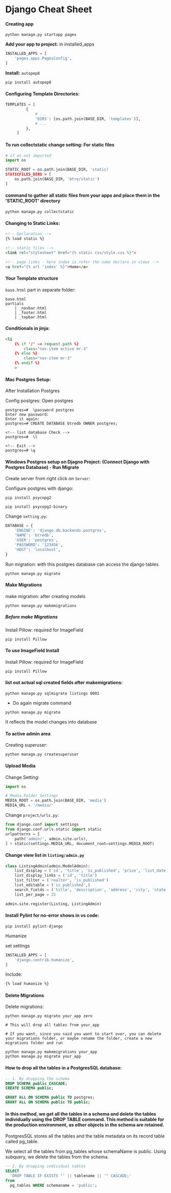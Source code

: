 # Django Cheat Sheet


#### Creating app

```shell
python manage.py startapp pages
```


**Add your app to project:** in installed_apps
```python
INSTALLED_APPS = [
    'pages.apps.PagesConfig',
]
```

**Install:** `autopep8`
```shell
pip install autopep8
```

#### Configuring Template Directories:
```python
TEMPLATES = [
         {
             # ...
             'DIRS': [os.path.join(BASE_DIR, 'templates')],
             # ...
         },
     ]
```


#### To run collectstatic change setting: For static files
```python
# if os not imported
import os

STATIC_ROOT = os.path.join(BASE_DIR, 'static)
STATICFILES_DIRS = [
    os.path.join(BASE_DIR, 'btre/static')
]
```

#### command to gather all static files from your apps and place them in the 'STATIC_ROOT' directory
```shell
python manage.py collectstatic
```

#### Changing to Static Links:
```html
<!-- Declaration -->
{% load static %}

<!-- static files -->
<link rel="stylesheet" href="{% static css/style.css %}">

<!-- page links - here index is refer the name declare in views -->
<a href="{% url 'index' %}">Home</a>
```

#### Your Template structure

`base.html` part in separate folder:
```tree
base.html
partials
    | _navbar.html
    | _footer.html
    | _topbar.html
```

#### Conditionals in jinja:

```html
<li
    {% if '/' == request.path %}
        class="nav-item active mr-3"
    {% else %}
        class="nav-item mr-3"
    {% endif %}
    >
```

#### Mac Postgres Setup:

After Installation Postgres

Config postgres: Open postgres
```postgres
postgres=#  \password postgres
Enter new password: 
Enter it again:
postgres=# CREATE DATABASE btredb OWNER postgres;

<!-- list database Check -->
postgres=#  \l

<!-- Exit -->
postgres=# \q
```

#### Windows Postgres setup on Djagno Project: (Connect Django with Postgres Database) - Run Migrate

Create server from right click on `Server`:


Configure postgres with django:
```shell
pip install psycopg2

pip install psycopg2-binary
```

Change `setting.py`: 
```py
DATABASE = {
    'ENGINE': 'django.db.backends.postgres',
    'NAME': 'btredb',
    'USER': 'postgres',
    'PASSWORD': '123456',
    'HOST': 'localhost',
}
```

Run migration:  with this postgres database can access the django tables
```shell
python manage.py migrate
```

#### Make Migrations

make migration: after creating models
```shell
python manage.py makemigrations
```

##### Before make Migrations

Install Pillow: required for ImageField
```shell
pip install Pillow
```

#### To use ImageField Install

Install Pillow: required for ImageField
```shell
pip install Pillow
```

#### list out actual sql created fields after makemigrations:
```shell
python manage.py sqlmigrate listings 0001
```

- Do again migrate command
```shell
python manage.py migrate
```
It reflects the model changes into database

#### To active admin area

Creating superuser:
```shell
python manage.py createsuperuser
```

#### Upload Media

Change Setting:
```python
import os

# Media Folder Settings
MEDIA_ROOT = os.path.join(BASE_DIR, 'media')
MEDIA_URL = '/media/'
```

Change `project/urls.py`:
```py
from django.conf import settings
from django.conf.urls.static import static
urlpatterns = [
    path('admin/', admin.site.urls),
] + static(settings.MEDIA_URL, document_root=settings.MEDIA_ROOT)
```

#### Change view list in `listing/admin.py`
```python
class ListingAdmin(admin.ModelAdmin):
    list_display = ('id', 'title', 'is_published', 'price', 'list_date', 'realtor')
    list_display_links = ('id', 'title')
    list_filter = ('realtor', 'is_published')
    list_editable = ('is_published',)
    search_fields = ('title', 'description', 'address', 'city', 'state', 'zipcode', 'price')
    list_per_page = 25

admin.site.register(Listing, ListingAdmin)
```

#### Install Pylint for no-error shows in vs code:
```shell
pip install pylint-django
```

Humanize

set settings
```python
INSTALLED_APPS = [
    'django.contrib.humanize',
]
```

Include:
```html
{% load humanize %}
```

#### Delete Migrations

Delete migrations:
```shell
python manage.py migrate your_app zero

# This will drop all tables from your_app

# If you want, since you said you want to start over, you can delete your migrations folder, or maybe rename the folder, create a new migrations folder and run

python manage.py makemigrations your_app
python manage.py migrate your_app
```

#### How to drop all the tables in a PostgresSQL database:
```sql
-- 1. By dropping the schema
DROP SCHEMA public CASCADE;
CREATE SCHEMA public;

GRANT ALL ON SCHEMA public TO postgres;
GRANT ALL ON SCHEMA public TO public;
```

#### In this method, we get all the tables in a schema and delete the tables individually using the DROP TABLE command. This method is suitable for the production environment, as other objects in the schema are retained.

PostgresSQL stores all the tables and the table metadata on its record table called pg_table.

We select all the tables from pg_tables whose schemaName is public. Using subquery, we delete the tables from the schema.
```sql
-- 2. By dropping individual tables
SELECT
  'DROP TABLE IF EXISTS "' || tablename || '" CASCADE;' 
from
  pg_tables WHERE schemaname = 'public';
```




